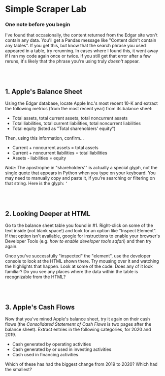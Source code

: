 # Simple Scraper Lab

### One note before you begin

I've found that occasionally, the content returned from the Edgar site won't contain any data. You'll get a Pandas message like "Content didn't contain any tables". If you get this, but know that the search phrase you used appeared in a table, try rerunning. In cases where I found this, it went away if I ran my code again once or twice. If you still get that error after a few reruns, it's likely that the phrase you're using truly *doesn't* appear.

<br><br>

## 1. Apple's Balance Sheet

Using the Edgar database, locate Apple Inc.'s most recent 10-K and extract the following metrics (from the most recent year) from its balance sheet:
- Total assets, total current assets, total noncurrent assets
- Total liabilities, total current liabilities, total noncurrent liabilities
- Total equity (listed as "Total shareholders' equity")

Then, using this information, confirm...
- Current + noncurrent assets = total assets
- Current + noncurrent liabilities = total liabilities
- Assets - liabilities = equity

*Note:* The apostrophe in "shareholders'" is actually a special glyph, not the single quote that appears in Python when you type on your keyboard. You may need to manually copy and paste it, if you're searching or filtering on that string. Here is the glyph: `’`

<br><br>

## 2. Looking Deeper at HTML

Go to the balance sheet table you found in #1.
Right-click on some of the text inside (not blank space!) and look for an option like "Inspect Element".
If that option isn't available, google for instructions to enable your browser's Developer Tools (e.g. *how to enable developer tools safari*) and then try again.

Once you've successfully "inspected" the "element", use the developer console to look at the HTML shown there.
Try mousing over it and watching the highlights that happen.
Look at some of the code.
Does any of it look familiar?
Do you see any places where the data within the table is recognizable from the HTML?

<br><br>

## 3. Apple's Cash Flows

Now that you've mined Apple's balance sheet, try it again on their cash flows (the *Consolidated Statement of Cash Flows* is two pages after the balance sheet).
Extract entries in the following categories, for 2020 and 2019.
- Cash generated by operating activities
- Cash generated by or used in investing activities
- Cash used in financing activities

Which of these has had the biggest change from 2019 to 2020? Which had the smallest?
